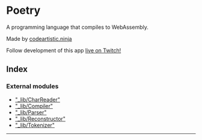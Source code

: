 
Poetry
======
A programming language that compiles to WebAssembly.

Made by [codeartistic.ninja](http://the.codeartistic.ninja/)

Follow development of this app [live on Twitch!](https://www.twitch.tv/codeartisticninja)




## Index

### External modules

* ["_lib/CharReader"](modules/__lib_charreader_.md)
* ["_lib/Compiler"](modules/__lib_compiler_.md)
* ["_lib/Parser"](modules/__lib_parser_.md)
* ["_lib/Reconstructor"](modules/__lib_reconstructor_.md)
* ["_lib/Tokenizer"](modules/__lib_tokenizer_.md)



---
